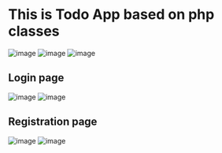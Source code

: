 <h1>This is Todo App based on php classes</h1>

![image](https://github.com/user-attachments/assets/c21ed6a5-902c-4036-9573-2a7188dc25c1)
![image](https://github.com/user-attachments/assets/b5bdd2ff-c0d2-4f84-899a-61feaa60ee1e)
![image](https://github.com/user-attachments/assets/84ce538d-a05c-4912-abce-c7dc93496904)

<h2>Login page </h2>

![image](https://github.com/user-attachments/assets/7eff3b82-39f7-4b35-9eda-61924064f16f)
![image](https://github.com/user-attachments/assets/0bb38731-4391-417f-946a-5ea82e131a06)

<h2>Registration page </h2>

![image](https://github.com/user-attachments/assets/1d65156d-c420-4392-bdeb-4aeb27c5d13d)
![image](https://github.com/user-attachments/assets/8de95a29-0882-44a1-a6bc-a3e6183aab91)






